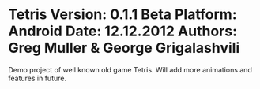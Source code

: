 Tetris
Version: 0.1.1 Beta
Platform: Android
Date: 12.12.2012
Authors: Greg Muller & George Grigalashvili
===================
Demo project of well known old game Tetris.
Will add more animations and features in future.
